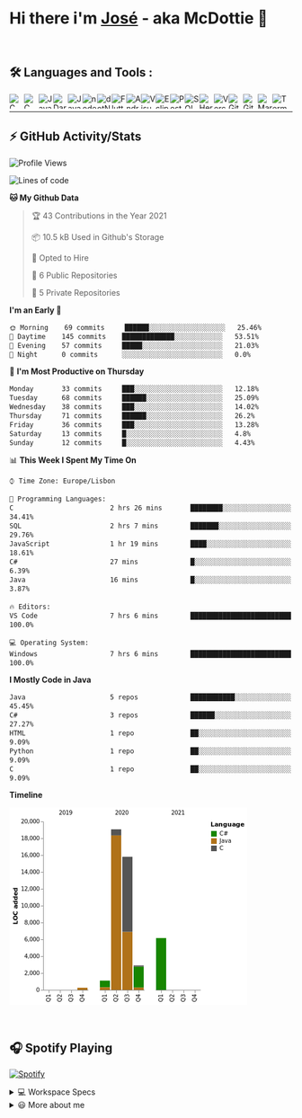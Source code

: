 <div class="bg-gray">

# Hi there i'm [José](https://www.linkedin.com/in/joseefcs/) - aka McDottie 👋
<br />

## 🛠️ Languages and Tools :

<img align="left" alt="C" width="26px" height="26px" src="https://simpleicons.org/icons/c.svg" />
<img align="left" alt="C sharp" width="26px" height="26px" src="https://simpleicons.org/icons/csharp.svg" />
<img align="left" alt="Java" width="26px" height="26px" src="https://simpleicons.org/icons/java.svg" />
<img align="left" alt="Dart" width="26px" height="26px" src="https://simpleicons.org/icons/dart.svg" />
<img align="left" alt="JavaScript" width="26px" height="26px" src="https://simpleicons.org/icons/javascript.svg" />
<img align="left" alt="nodejs" width="26px" height="26px" src="https://simpleicons.org/icons/node-dot-js.svg" />
<img align="left" alt="dotNet" width="26px" height="26px" src="https://simpleicons.org/icons/dot-net.svg" />
<img align="left" alt="Flutter" width="26px" height="26px" src="https://simpleicons.org/icons/flutter.svg" />
<img align="left" alt="Android Studio" width="26px" height="26px" src="https://simpleicons.org/icons/androidstudio.svg" />
<img align="left" alt="Visual Studio Code" width="26px" height="26px" src="https://simpleicons.org/icons/visualstudiocode.svg" />
<img align="left" alt="Eclipse" width="26px" height="26px" src="https://simpleicons.org/icons/eclipseide.svg" />
<img align="left" alt="PostgreSQL" width="26px" height="26px" src="https://simpleicons.org/icons/postgresql.svg" />
<img align="left" alt="SQLServer" width="26px" height="26px" src="https://simpleicons.org/icons/microsoftsqlserver.svg" />
<img align="left" alt="Heroku" width="26px" height="26px" src="https://simpleicons.org/icons/heroku.svg" />
<img align="left" alt="Vercel" width="26px" height="26px" src="https://simpleicons.org/icons/vercel.svg" />
<img align="left" alt="Git" width="26px" height="26px" src="https://simpleicons.org/icons/git.svg" />
<img align="left" alt="GitHub" width="26px" height="26px" src="https://simpleicons.org/icons/github.svg" />
<img align="left" alt="MarkDown" width="26px" height="26px" src="https://simpleicons.org/icons/markdown.svg" />
<img align="left" alt="Terminal" width="26px" height="26px" src="https://simpleicons.org/icons/powershell.svg" />

<br />  

---

## ⚡ GitHub Activity/Stats

<!--START_SECTION:waka-->
![Profile Views](http://img.shields.io/badge/Profile%20Views-0-blue)

![Lines of code](https://img.shields.io/badge/From%20Hello%20World%20I%27ve%20Written-45289%20lines%20of%20code-blue)

**🐱 My Github Data** 

> 🏆 43 Contributions in the Year 2021
 > 
> 📦 10.5 kB Used in Github's Storage 
 > 
> 💼 Opted to Hire
 > 
> 📜 6 Public Repositories 
 > 
> 🔑 5 Private Repositories  
 > 
**I'm an Early 🐤** 

```text
🌞 Morning    69 commits     ██████░░░░░░░░░░░░░░░░░░░   25.46% 
🌆 Daytime    145 commits    █████████████░░░░░░░░░░░░   53.51% 
🌃 Evening    57 commits     █████░░░░░░░░░░░░░░░░░░░░   21.03% 
🌙 Night      0 commits      ░░░░░░░░░░░░░░░░░░░░░░░░░   0.0%

```
📅 **I'm Most Productive on Thursday** 

```text
Monday       33 commits     ███░░░░░░░░░░░░░░░░░░░░░░   12.18% 
Tuesday      68 commits     ██████░░░░░░░░░░░░░░░░░░░   25.09% 
Wednesday    38 commits     ███░░░░░░░░░░░░░░░░░░░░░░   14.02% 
Thursday     71 commits     ██████░░░░░░░░░░░░░░░░░░░   26.2% 
Friday       36 commits     ███░░░░░░░░░░░░░░░░░░░░░░   13.28% 
Saturday     13 commits     █░░░░░░░░░░░░░░░░░░░░░░░░   4.8% 
Sunday       12 commits     █░░░░░░░░░░░░░░░░░░░░░░░░   4.43%

```


📊 **This Week I Spent My Time On** 

```text
⌚︎ Time Zone: Europe/Lisbon

💬 Programming Languages: 
C                        2 hrs 26 mins       ████████░░░░░░░░░░░░░░░░░   34.41% 
SQL                      2 hrs 7 mins        ███████░░░░░░░░░░░░░░░░░░   29.76% 
JavaScript               1 hr 19 mins        ████░░░░░░░░░░░░░░░░░░░░░   18.61% 
C#                       27 mins             █░░░░░░░░░░░░░░░░░░░░░░░░   6.39% 
Java                     16 mins             █░░░░░░░░░░░░░░░░░░░░░░░░   3.87%

🔥 Editors: 
VS Code                  7 hrs 6 mins        █████████████████████████   100.0%

💻 Operating System: 
Windows                  7 hrs 6 mins        █████████████████████████   100.0%

```

**I Mostly Code in Java** 

```text
Java                     5 repos             ███████████░░░░░░░░░░░░░░   45.45% 
C#                       3 repos             ██████░░░░░░░░░░░░░░░░░░░   27.27% 
HTML                     1 repo              ██░░░░░░░░░░░░░░░░░░░░░░░   9.09% 
Python                   1 repo              ██░░░░░░░░░░░░░░░░░░░░░░░   9.09% 
C                        1 repo              ██░░░░░░░░░░░░░░░░░░░░░░░   9.09%

```


**Timeline**

![Chart not found](https://raw.githubusercontent.com/McDottie/McDottie/master/charts/bar_graph.png) 


<!--END_SECTION:waka-->

<br /> 

## 🎧 Spotify Playing
[![Spotify](https://novatorem-k48bmv7u2.vercel.app/api/spotify)](https://open.spotify.com/user/jose.santos2106?si=o-hPUxwdQoixtmjuqi917A)
<br /> 

<details>
  <summary>💻 Workspace Specs</summary>
  <br /> 
<img src="https://img.shields.io/badge/nvidia-gtx960-%2376B900.svg?&style=for-the-badge&logo=nvidia&logoColor=white" /> 

<img src="https://img.shields.io/badge/intel-core%20i5%204th-%230078D6.svg?&style=for-the-badge&logo=intel&logoColor=white" /> 

<br /> 
<img src="https://img.shields.io/badge/windows-hp%20pavillon%2015-%230078D6.svg?&style=for-the-badge&logo=windows&logoColor=white" /> 

</details>

<details>
  <summary>😃 More about me</summary>

- 🔭 I’m currently working on AppInvest (PR)
- 🌱 I’m currently learning Computer Science
- 📫 How to reach me: joseefcsantos@gmail.com
- ⚡ Fun fact: I like snakes
</details>

<!--
<details>
  <summary>⚡ Github Stats</summary>
    <img align="" height='137px' alt="McDottie's Github Stats" src="https://github-readme-stats-phi-ten.vercel.app/api?username=McDottie&theme=dark&hide_title=true&show_icons=true&count_private=true&include_all_commits=true" /><img align="" height='137px' src="https://github-readme-stats-phi-ten.vercel.app/api/top-langs/?username=McDottie&theme=dark&show_icons=true&hide_border=true&count_private=true&include_all_commits=true&hide_title=true&layout=compact" />
</details>
-->
</div>
